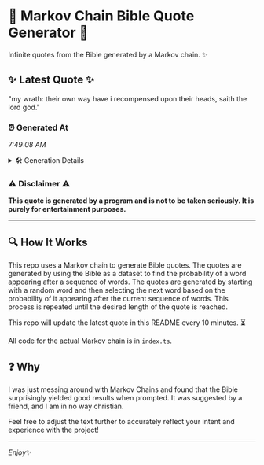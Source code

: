 # 📖 Markov Chain Bible Quote Generator 📖

Infinite quotes from the Bible generated by a Markov chain. ✨

## ✨ Latest Quote ✨
"my wrath: their own way have i recompensed upon their heads, saith the lord god."

### ⏰ Generated At
*7:49:08 AM*

<details>
    <summary>🛠️ Generation Details</summary>
    <p>
        <strong>🌱 Seed:</strong> my<br>
        <strong>🔄 Iterations:</strong> 14<br>
        <strong>📜 Context History:</strong><br>[ my ]: wrath:<br>[ my, wrath: ]: their<br>[ my, wrath:, their ]: own<br>[ my, wrath:, their, own ]: way<br>[ my, wrath:, their, own, way ]: have<br>[ my, wrath:, their, own, way, have ]: i<br>[ wrath:, their, own, way, have, i ]: recompensed<br>[ their, own, way, have, i, recompensed ]: upon<br>[ own, way, have, i, recompensed, upon ]: their<br>[ way, have, i, recompensed, upon, their ]: heads,<br>[ have, i, recompensed, upon, their, heads, ]: saith<br>[ i, recompensed, upon, their, heads,, saith ]: the<br>[ recompensed, upon, their, heads,, saith, the ]: lord<br>[ upon, their, heads,, saith, the, lord ]: god.<br>
    </p>
</details>

### ⚠️ Disclaimer ⚠️
**This quote is generated by a program and is not to be taken seriously. It is purely for entertainment purposes.**

---

## 🔍 How It Works

This repo uses a Markov chain to generate Bible quotes. The quotes are generated by using the Bible as a dataset to find the probability of a word appearing after a sequence of words. The quotes are generated by starting with a random word and then selecting the next word based on the probability of it appearing after the current sequence of words. This process is repeated until the desired length of the quote is reached.

This repo will update the latest quote in this README every 10 minutes. ⏳

All code for the actual Markov chain is in `index.ts`.

## ❓ Why

I was just messing around with Markov Chains and found that the Bible surprisingly yielded good results when prompted. 
It was suggested by a friend, and I am in no way christian.

Feel free to adjust the text further to accurately reflect your intent and experience with the project!

---

*Enjoy*✨
